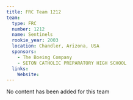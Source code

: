 ```yaml
---
title: FRC Team 1212
team:
  type: FRC
  number: 1212
  name: Sentinels
  rookie_year: 2003
  location: Chandler, Arizona, USA
  sponsors:
    - The Boeing Company
    - SETON CATHOLIC PREPARATORY HIGH SCHOOL
  links:
    Website: 
---
```

No content has been added for this team